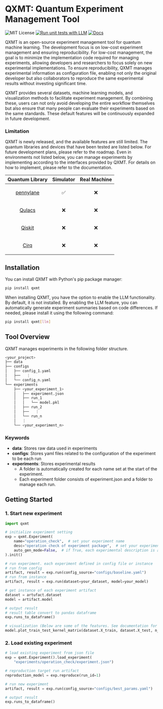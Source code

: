 # QXMT: Quantum Experiment Management Tool
![MIT License](https://img.shields.io/badge/License-MIT-blue.svg)
[![Run unit tests with LLM](https://github.com/kenya-sk/qxmt/actions/workflows/unit_tests_llm.yaml/badge.svg)](https://github.com/kenya-sk/qxmt/actions/workflows/unit_tests_llm.yaml)
[![Docs](https://img.shields.io/badge/docs-online-brightgreen)](https://kenya-sk.github.io/qxmt/)


QXMT is an open-source experiment management tool for quantum machine learning. The development focus is on low-cost experiment management and ensuring reproducibility. For low-cost management, the goal is to minimize the implementation code required for managing experiments, allowing developers and researchers to focus solely on new experimental implementations. To ensure reproducibility, QXMT manages experimental information as configuration file, enabling not only the original developer but also collaborators to reproduce the same experimental results without investing significant time.

QXMT provides several datasets, machine learning models, and visualization methods to facilitate experiment management. By combining these, users can not only avoid developing the entire workflow themselves but also ensure that many people can evaluate their experiments based on the same standards. These default features will be continuously expanded in future development.

### Limitation
QXMT is newly released, and the available features are still limited. The quantum libraries and devices that have been tested are listed below. For future development plans, please refer to the roadmap. Even in environments not listed below, you can manage experiments by implementing according to the interfaces provided by QXMT. For details on how to implement, please refer to the documentation.


| Quantum Library              | Simulator | Real Machine |
|---------------------|-----------|--------------|
|<p align="center">[pennylane](https://github.com/PennyLaneAI/pennylane)</p>|<p align="center">✅</p>|<p align="center">❌</p>|
|<p align="center">[Qulacs](https://github.com/qulacs/qulacs)</p>           |<p align="center">❌</p>|<p align="center">❌</p>|
|<p align="center">[Qiskit](https://github.com/Qiskit/qiskit)</p>           |<p align="center">❌</p>|<p align="center">❌</p>|
|<p align="center">[Cirq](https://github.com/quantumlib/Cirq)</p>           |<p align="center">❌</p>|<p align="center">❌</p>|


## Installation
<!--
QXMT is tested and supported on 64-bit systems with:
- Python 3.11
- macOS 14.6.1 or later
-->

You can install QXMT with Python's pip package manager:
```bash
pip install qxmt
```

When installing QXMT, you have the option to enable the LLM functionality. By default, it is not installed. By enabling the LLM feature, you can automatically generate experiment summaries based on code differences. If needed, please install it using the following command:
```bash
pip install qxmt[llm]
```

## Tool Overview
QXMT manages experiments in the following folder structure.
```bash
<your_project>
├── data
├── configs
│   ├── config_1.yaml
│   ├──   ⋮
│   └── config_n.yaml
└── experiments
    ├── <your_experiment_1>
    │   ├── experiment.json
    │   ├── run_1
    │   │   └── model.pkl
    │   ├── run_2
    │   ├──   ⋮
    │   └── run_n
    │   ⋮
    └── <your_experiment_n>

```

### Keywords
- **data**: Stores raw data used in experiments
- **configs**: Stores yaml files related to the configuration of the experiment to be each run
- **experiments**: Stores experimental results
    - A folder is automatically created for each name set at the start of the experiment.
    - Each experiment folder consists of experiment.json and a folder to manage each run.


## Getting Started
### 1. Start new experiment
```python
import qxmt

# initialize experiment setting
exp = qxmt.Experiment(
    name="operation_check",  # set your experiment name
    desc="operation check of experiment package",  # set your experiment description
    auto_gen_mode=False,  # if True, each experimental description is automatically generated by LLM
).init()

# run experiment. each experiment defined in config file or instance
# run from config
artifact, result = exp.run(config_source="configs/baseline.yaml")
# run from instance
artifact, result = exp.run(dataset=your_dataset, model=your_model)

# get instance of each experiment artifact
dataset = artufact.dataset
model = artifact.model

# output result
# result table convert to pandas dataframe
exp.runs_to_dataframe()

# visualization (Below are some of the features. See documentation for details.)
model.plot_train_test_kernel_matrix(dataset.X_train, dataset.X_test, n_jobs=5)
```

### 2. Load existing experiment
```python
# load existing experiment from json file
exp = qxmt.Experiment().load_experiment(
    "experiments/operation_check/experiment.json")

# reproduction target run artifact
reproduction_model = exp.reproduce(run_id=1)

# run new experiment
artifact, result = exp.run(config_source="configs/best_params.yaml")

# output result
exp.runs_to_dataframe()
```


<!--
## Documentation
-->

<!--
## Contributing
-->
